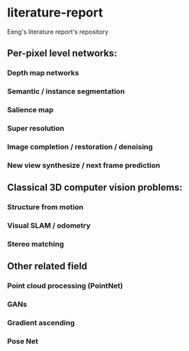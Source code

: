 # literature-report
Eeng's literature report's repository


## Per-pixel level networks:
### Depth map networks
### Semantic / instance segmentation
### Salience map
### Super resolution
### Image completion / restoration / denoising
### New view synthesize / next frame prediction

## Classical 3D computer vision problems:
### Structure from motion
### Visual SLAM / odometry
### Stereo matching

## Other related field
### Point cloud processing (PointNet)
### GANs
### Gradient ascending
### Pose Net
